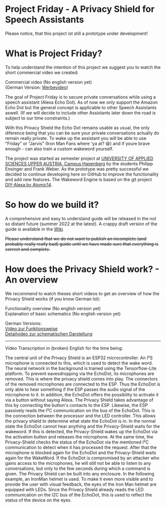 # Project Friday - A Privacy Shield for Speech Assistants

Please notice, that this project ist still a prototype under development!

# What is Project Friday?

To help understand the intention of this project we suggest you to watch the short commercial video we created:

Commercial video (No english version yet)\
(German Version: [Werbevideo](https://youtu.be/KQXyvrAh7YI))

The goal of Project Friday is to secure private conversations while using a speech assistant (Alexa Echo Dot). As of now we only support the Amazon Echo Dot but the general concept is applicable to other Speech Assistants aswell. 
(If we will decide to include other Assistants later down the road is subject to our time constraints.)

With this Privacy Shield the Echo Dot remains usable as usual, the only diference being that you can be sure your private conversations actually do remain really private. To wake up the assistant you will be able to use "Friday" or "Jarvis" (Iron Man Fans where 'ya at? 😆) and if youre brave enough - can also train a custom wakeword yourself.

The project was started as semester project at [UNIVERSITY OF APPLIED SCIENCES UPPER AUSTRIA, Campus Hagenberg](https://www.fh-ooe.at/campus-hagenberg/) by the students Philipp Ensinger and Frank Weber. As the prototype was pretty successful we decided to continue developing here on GitHub to improve the functionality and add new features. The Wakeword Engine is based on the git project [DIY-Alexa by Atomic14](https://github.com/atomic14/diy-alexa).

# So how do we build it?

A comprehensive and easy to understand guide will be released in the not so distant future (summer 2022 at the latest).
A crappy draft version of the guide is available in the [Wiki](https://github.com/ensingerphilipp/Alexa-Privacy-Shield/wiki).

<del>Please understand that we do not want to publish an incomplete (and probably really really bad) guide until we have made sure that everything is correct and complete.<del>

# How does the Privacy Shield work? - An overview

We recommend to watch theses short videos to get an overview of how the Privacy Shield works (if you know German lol):

Functionality overview (No english version yet)\
Explanation of basic schematics (No english version yet)

German Versions:\
[Video zur Funktionsweise](https://youtu.be/iLtr8yEG1Ug)\
[Detailvideo zur schematischen Darstellung](https://youtu.be/DTw5HjAbXnE)

---

Video Transcription in (broken) English for the time being:

The central unit of the Privacy Shield is an ESP32 microcontroller.
An I²S microphone is connected to this, which is used to detect the wake word. The neural network in the background is trained using the Tensorflow-Lite platform.
To prevent eavesdropping via the EchoDot, its microphones are removed. This is where the privacy shield comes into play. The connectors of the removed microphones are connected to the ESP. Thus the EchoDot is only able to hear something if the ESP passes the audio signal of the microphone to it. 
In addition, the EchoDot offers the possibility to activate it via a button without saying Alexa. The Privacy Shield takes advantage of this by connecting the button's contacts to the ESP. Likewise, the ESP passively reads the I²C communication on the bus of the EchoDot. This is the connection between the processor and the LED controller. This allows the privacy shield to determine what state the EchoDot is in.
In the normal state the EchoDot cannot hear anything and the Privacy-Shield waits for the wakeword. If this is detected, the Privacy-Shield wakes up the EchoDot via the activation button and releases the microphone. At the same time, the Privacy-Shield checks the status of the EchoDot via the mentioned I²C communication to detect when it has processed the request. After that the microphone is blocked again for the EchoDot and the Privacy-Shield waits again for the WakeWord.
If the EchoDot is compromised by an attacker who gains access to the microphones, he will still not be able to listen to any conversations, but only to the few seconds during which a command is given.
The Privacy Shield can be built into any enclosure. In the following example, an IronMan helmet is used. To make it even more visible and to provide the user with visual feedback, the eyes of the Iron Man helmet are equipped with LEDs. Since the Privacy Shield already reads the LED communication on the I2C bus of the EchoDot, this is used to reflect the status of the device on the eyes.
